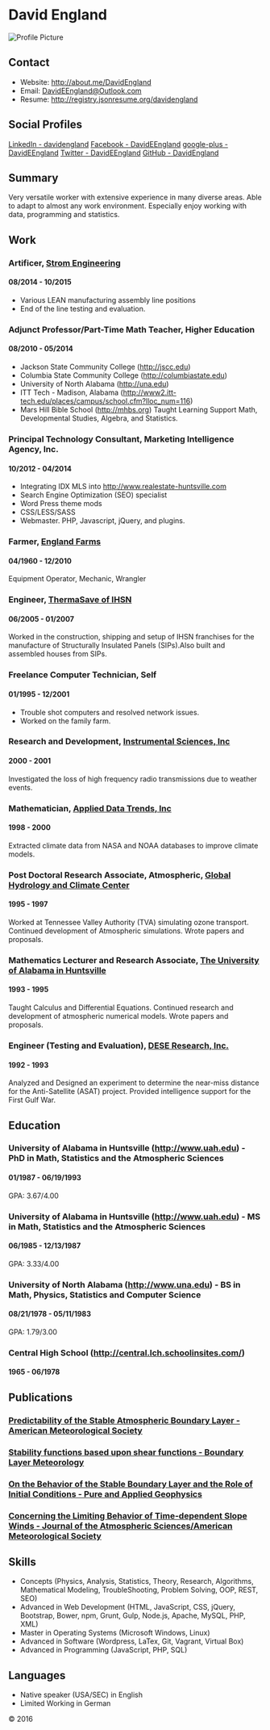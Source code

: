 # David England

![Profile Picture](https://media.licdn.com/mpr/mprx/0_OPQTE-z_17C7p9jkKnBYElFi1Hc7yvukpNtOElFO2DiY_AUXtvnSXAPrjQBl0tSe0Kkx59JoZRAX)

## Contact

- Website:  <http://about.me/DavidEngland>
- Email:  <DavidEEngland@Outlook.com>
- Resume:  <http://registry.jsonresume.org/davidengland>

## Social Profiles

[LinkedIn - davidengland](https://www.linkedin.com/in/davidengland)
[Facebook - DavidEEngland](https://www.facebook.com/DavidEEngland)
[google-plus - DavidEEngland](https://plus.google.com/u/0/+DavidEngland/)
[Twitter - DavidEEngland](http://twitter.com/DavidEEngland)
[GitHub - DavidEngland](https://github.com/DavidEngland)

## Summary

Very versatile worker with extensive experience in many diverse areas. Able to adapt to almost any work environment. Especially enjoy working with data, programming and statistics.

## Work

### Artificer, [Strom Engineering](http://www.stromengineering.com/)
#### 08/2014 - 10/2015

- Various LEAN manufacturing assembly line positions
- End of the line testing and evaluation.

### Adjunct Professor/Part-Time Math Teacher, Higher Education
#### 08/2010 - 05/2014

- Jackson State Community College (<http://jscc.edu>)
- Columbia State Community College (<http://columbiastate.edu>)
- University of North Alabama (<http://una.edu>)
- ITT Tech - Madison, Alabama (<http://www2.itt-tech.edu/places/campus/school.cfm?lloc_num=116>)
- Mars Hill Bible School (<http://mhbs.org>) Taught Learning Support Math, Developmental Studies, Algebra, and Statistics.

### Principal Technology Consultant, Marketing Intelligence Agency, Inc.
#### 10/2012 - 04/2014

- Integrating IDX MLS into <http://www.realestate-huntsville.com>
- Search Engine Optimization (SEO) specialist
- Word Press theme mods
- CSS/LESS/SASS
- Webmaster. PHP, Javascript, jQuery, and plugins.

### Farmer, [England Farms](https://www.facebook.com/England-Farms-357539910988780/)
#### 04/1960 - 12/2010

Equipment Operator, Mechanic, Wrangler

### Engineer, [ThermaSave of IHSN](http://ThermaSave.us)
#### 06/2005 - 01/2007

Worked in the construction, shipping and setup of IHSN franchises for the manufacture of Structurally Insulated Panels (SIPs).Also built and assembled houses from SIPs.

### Freelance Computer Technician, Self
#### 01/1995 - 12/2001

- Trouble shot computers and resolved network issues.
- Worked on the family farm.

### Research and Development, [Instrumental Sciences, Inc](http://www.insciences.com/)
#### 2000 - 2001

Investigated the loss of high frequency radio transmissions due to weather events.

### Mathematician, [Applied Data Trends, Inc](http://www.adt-it.com)
#### 1998 - 2000

Extracted climate data from NASA and NOAA databases to improve climate models.

### Post Doctoral Research Associate, Atmospheric, [Global Hydrology and Climate Center](http://www.ghcc.msfc.nasa.gov/)
#### 1995 - 1997

Worked at Tennessee Valley Authority (TVA) simulating ozone transport. Continued development of Atmospheric simulations. Wrote papers and proposals.

### Mathematics Lecturer and Research Associate, [The University of Alabama in Huntsville](http://www.uah.edu)
#### 1993 - 1995

Taught Calculus and Differential Equations. Continued research and development of atmospheric numerical models. Wrote papers and proposals.

### Engineer (Testing and Evaluation), [DESE Research, Inc.](http://www.dese.com/)
#### 1992 - 1993

Analyzed and Designed an experiment to determine the near-miss distance for the Anti-Satellite (ASAT) project. Provided intelligence support for the First Gulf War.

## Education

### University of Alabama in Huntsville (<http://www.uah.edu>) - PhD in Math, Statistics and the Atmospheric Sciences
#### 01/1987 - 06/19/1993

GPA: 3.67/4.00

### University of Alabama in Huntsville (<http://www.uah.edu>) - MS in Math, Statistics and the Atmospheric Sciences
#### 06/1985 - 12/13/1987

GPA: 3.33/4.00

### University of North Alabama (<http://www.una.edu>) - BS in Math, Physics, Statistics and Computer Science
#### 08/21/1978 - 05/11/1983

GPA: 1.79/3.00

### Central High School (<http://central.lch.schoolinsites.com/>)
#### 1965 - 06/1978

## Publications

### [Predictability of the Stable Atmospheric Boundary Layer - American Meteorological Society](http://journals.ametsoc.org/doi/abs/10.1175/1520-0469%281995%29052%3C1602%3APOTSAB%3E2.0.CO%3B2)

### [Stability functions based upon shear functions - Boundary Layer Meteorology](http://link.springer.com/article/10.1007%2FBF00715713)

### [On the Behavior of the Stable Boundary Layer and the Role of Initial Conditions - Pure and Applied Geophysics](http://link.springer.com/article/10.1007%2Fs00024-005-2694-7)

### [Concerning the Limiting Behavior of Time-dependent Slope Winds - Journal of the Atmospheric Sciences/American Meteorological Society](http://journals.ametsoc.org/doi/abs/10.1175/1520-0469%281993%29050%3C1610%3ACTLBOT%3E2.0.CO%3B2)

## Skills

- Concepts (Physics, Analysis, Statistics, Theory, Research, Algorithms, Mathematical Modeling, TroubleShooting, Problem Solving, OOP, REST, SEO)
- Advanced in Web Development (HTML, JavaScript, CSS, jQuery, Bootstrap, Bower, npm, Grunt, Gulp, Node.js, Apache, MySQL, PHP, XML)
- Master in Operating Systems (Microsoft Windows, Linux)
- Advanced in Software (Wordpress, LaTex, Git, Vagrant, Virtual Box)
- Advanced in Programming (JavaScript, PHP, SQL)

## Languages

- Native speaker (USA/SEC) in English
- Limited Working in German

&copy; 2016
